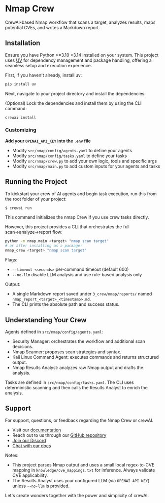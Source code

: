 # Nmap Crew

CrewAI-based Nmap workflow that scans a target, analyzes results, maps potential CVEs, and writes a Markdown report.

## Installation

Ensure you have Python >=3.10 <3.14 installed on your system. This project uses [UV](https://docs.astral.sh/uv/) for dependency management and package handling, offering a seamless setup and execution experience.

First, if you haven't already, install uv:

```bash
pip install uv
```

Next, navigate to your project directory and install the dependencies:

(Optional) Lock the dependencies and install them by using the CLI command:
```bash
crewai install
```
### Customizing

**Add your `OPENAI_API_KEY` into the `.env` file**

- Modify `src/nmap/config/agents.yaml` to define your agents
- Modify `src/nmap/config/tasks.yaml` to define your tasks
- Modify `src/nmap/crew.py` to add your own logic, tools and specific args
- Modify `src/nmap/main.py` to add custom inputs for your agents and tasks

## Running the Project

To kickstart your crew of AI agents and begin task execution, run this from the root folder of your project:

```bash
$ crewai run
```

This command initializes the nmap Crew if you use crew tasks directly.

However, this project provides a CLI that orchestrates the full scan→analyze→report flow:

```bash
python -m nmap.main <target> "nmap scan target"
# or after installing as a package:
nmap_crew <target> "nmap scan target"
```

Flags:
- `--timeout <seconds>` per-command timeout (default 600)
- `--no-llm` disable LLM analysis and use rule-based analysis only

Output:
- A single Markdown report saved under `3_crew/nmap/reports/` named `nmap_report_<target>_<timestamp>.md`.
- The CLI prints the absolute path and success status.

## Understanding Your Crew

Agents defined in `src/nmap/config/agents.yaml`:
- Security Manager: orchestrates the workflow and additional scan decisions.
- Nmap Scanner: proposes scan strategies and syntax.
- Kali Linux Command Agent: executes commands and returns structured output.
- Nmap Results Analyst: analyzes raw Nmap output and drafts the analysis.

Tasks are defined in `src/nmap/config/tasks.yaml`. The CLI uses deterministic scanning and then calls the Results Analyst to enrich the analysis.

## Support

For support, questions, or feedback regarding the Nmap Crew or crewAI.
- Visit our [documentation](https://docs.crewai.com)
- Reach out to us through our [GitHub repository](https://github.com/joaomdmoura/crewai)
- [Join our Discord](https://discord.com/invite/X4JWnZnxPb)
- [Chat with our docs](https://chatg.pt/DWjSBZn)

Notes:
- This project parses Nmap output and uses a small local regex-to-CVE mapping in `knowledge/cve_mappings.txt` for inference. Always validate CVE applicability.
- The Results Analyst uses your configured LLM (via `OPENAI_API_KEY`) unless `--no-llm` is provided.

Let's create wonders together with the power and simplicity of crewAI.

